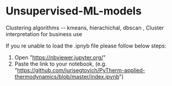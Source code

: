 # Unsupervised-ML-models
Clustering algorithms -- kmeans, hierachichal, dbscan  , Cluster interpretation for business use

If you re unable to load the .ipnyb file please follow below steps:
1) Open "https://nbviewer.jupyter.org/"
2) Paste the link to your notebook, (e.g. "https://github.com/iurisegtovich/PyTherm-applied-thermodynamics/blob/master/index.ipynb") 

